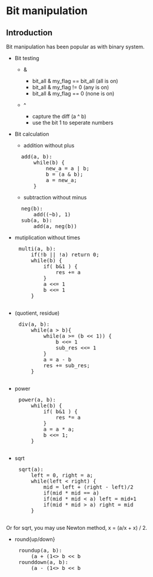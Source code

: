 # Bit manipulation

## Introduction

Bit manipulation has been popular as with binary system.

- Bit testing

  - &
    - bit_all & my_flag == bit_all (all is on)
    - bit_all & my_flag != 0       (any is on)
    - bit_all & my_flag == 0       (none is on) 

  - ^
    - capture the diff (a ^ b)
    - use the bit 1 to seperate numbers

- Bit calculation
  - addition without plus

  <pre>
    add(a, b):
        while(b) {
            new_a = a | b;
            b = (a & b);
            a = new_a;
        }
  </pre>

  - subtraction without minus

  <pre>
    neg(b):
        add((~b), 1)
    sub(a, b):
        add(a, neg(b))
  </pre>

 - mutiplication without times

 <pre>
    multi(a, b):
        if(!b || !a) return 0;
        while(b) {
            if( b&1 ) {
                res += a
            }
            a <<= 1
            b <<= 1
        }
 </pre>

 - (quotient, residue)

 <pre>
    div(a, b):
        while(a > b){
            while(a >= (b << 1)) {
                b <<= 1
                sub_res <<= 1
            }
            a = a - b
            res += sub_res;
        }
 </pre>

 - power

 <pre>
    power(a, b):
        while(b) {
            if( b&1 ) {
                res *= a
            }
            a = a * a;
            b <<= 1;
        }
 </pre>

 - sqrt

 <pre>
    sqrt(a):
        left = 0, right = a;
        while(left < right) {
            mid = left + (right - left)/2
            if(mid * mid == a)
            if(mid * mid < a) left = mid+1
            if(mid * mid > a) right = mid
        }
 </pre>

Or for sqrt, you may use Newton method, x = (a/x + x) / 2.

 - round{up/down}
 
 <pre>
    roundup(a, b):
        (a + (1<<b) -1) >> b << b
    rounddown(a, b):
        (a - (1<<b) +1) >> b << b
 </pre>
